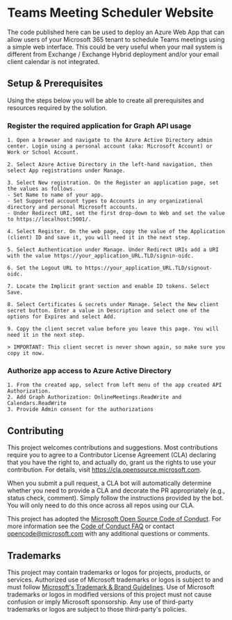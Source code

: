 # Teams Meeting Scheduler Website

The code published here can be used to deploy an Azure Web App that can allow users of your Microsoft 365 tenant to schedule Teams meetings using a simple web interface. 
This could be very useful when your mail system is different from Exchange / Exchange Hybrid deployment and/or your email client calendar is not integrated.



## Setup & Prerequisites
Using the steps below you will be able to create all prerequisites and resources required by the solution.


### Register the required application for Graph API usage
	1. Open a browser and navigate to the Azure Active Directory admin center. Login using a personal account (aka: Microsoft Account) or Work or School Account.

	2. Select Azure Active Directory in the left-hand navigation, then select App registrations under Manage.

	3. Select New registration. On the Register an application page, set the values as follows.
	- Set Name to name of your app.
	- Set Supported account types to Accounts in any organizational directory and personal Microsoft accounts.
	- Under Redirect URI, set the first drop-down to Web and set the value to https://localhost:5001/.

	4. Select Register. On the web page, copy the value of the Application (client) ID and save it, you will need it in the next step.

	5. Select Authentication under Manage. Under Redirect URIs add a URI with the value https://your_application_URL.TLD/signin-oidc.

	6. Set the Logout URL to https://your_application_URL.TLD/signout-oidc.

	7. Locate the Implicit grant section and enable ID tokens. Select Save.

	8. Select Certificates & secrets under Manage. Select the New client secret button. Enter a value in Description and select one of the options for Expires and select Add.

	9. Copy the client secret value before you leave this page. You will need it in the next step.

	> IMPORTANT: This client secret is never shown again, so make sure you copy it now.



### Authorize app access to Azure Active Directory

	1. From the created app, select from left menu of the app created API Authorization.
	2. Add Graph Authorization: OnlineMeetings.ReadWrite and Calendars.ReadWrite
	3. Provide Admin consent for the authorizations


## Contributing

This project welcomes contributions and suggestions.  Most contributions require you to agree to a
Contributor License Agreement (CLA) declaring that you have the right to, and actually do, grant us
the rights to use your contribution. For details, visit https://cla.opensource.microsoft.com.

When you submit a pull request, a CLA bot will automatically determine whether you need to provide
a CLA and decorate the PR appropriately (e.g., status check, comment). Simply follow the instructions
provided by the bot. You will only need to do this once across all repos using our CLA.

This project has adopted the [Microsoft Open Source Code of Conduct](https://opensource.microsoft.com/codeofconduct/).
For more information see the [Code of Conduct FAQ](https://opensource.microsoft.com/codeofconduct/faq/) or
contact [opencode@microsoft.com](mailto:opencode@microsoft.com) with any additional questions or comments.

## Trademarks

This project may contain trademarks or logos for projects, products, or services. Authorized use of Microsoft 
trademarks or logos is subject to and must follow 
[Microsoft's Trademark & Brand Guidelines](https://www.microsoft.com/en-us/legal/intellectualproperty/trademarks/usage/general).
Use of Microsoft trademarks or logos in modified versions of this project must not cause confusion or imply Microsoft sponsorship.
Any use of third-party trademarks or logos are subject to those third-party's policies.
